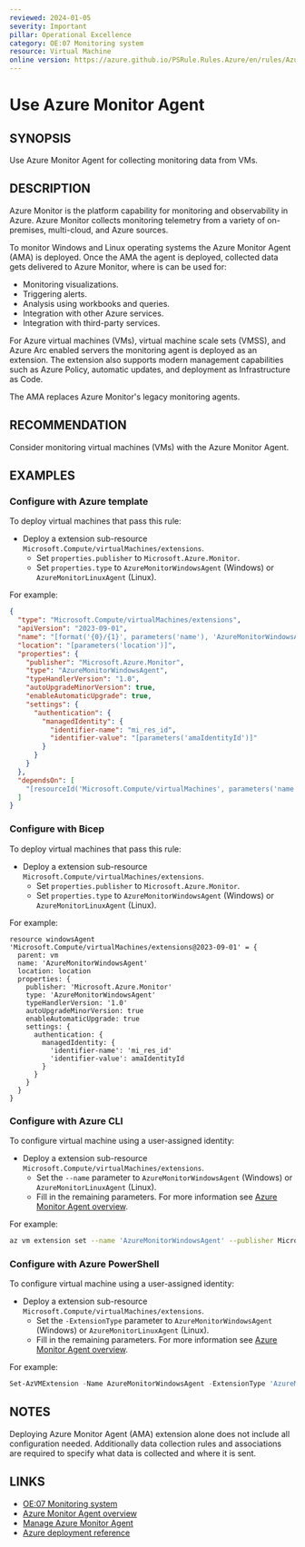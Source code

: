 ```yaml
---
reviewed: 2024-01-05
severity: Important
pillar: Operational Excellence
category: OE:07 Monitoring system
resource: Virtual Machine
online version: https://azure.github.io/PSRule.Rules.Azure/en/rules/Azure.VM.AMA/
---
```


# Use Azure Monitor Agent

## SYNOPSIS

Use Azure Monitor Agent for collecting monitoring data from VMs.

## DESCRIPTION

Azure Monitor is the platform capability for monitoring and observability in Azure.
Azure Monitor collects monitoring telemetry from a variety of on-premises, multi-cloud, and Azure sources.

To monitor Windows and Linux operating systems the Azure Monitor Agent (AMA) is deployed.
Once the AMA the agent is deployed, collected data gets delivered to Azure Monitor, where is can be used for:

- Monitoring visualizations.
- Triggering alerts.
- Analysis using workbooks and queries.
- Integration with other Azure services.
- Integration with third-party services.

For Azure virtual machines (VMs), virtual machine scale sets (VMSS),
and Azure Arc enabled servers the monitoring agent is deployed as an extension.
The extension also supports modern management capabilities such as Azure Policy,
automatic updates, and deployment as Infrastructure as Code.

The AMA replaces Azure Monitor's legacy monitoring agents.

## RECOMMENDATION

Consider monitoring virtual machines (VMs) with the Azure Monitor Agent.

## EXAMPLES

### Configure with Azure template

To deploy virtual machines that pass this rule:

- Deploy a extension sub-resource `Microsoft.Compute/virtualMachines/extensions`.
  - Set `properties.publisher` to `Microsoft.Azure.Monitor`.
  - Set `properties.type` to `AzureMonitorWindowsAgent` (Windows) or `AzureMonitorLinuxAgent` (Linux).

For example:

```json
{
  "type": "Microsoft.Compute/virtualMachines/extensions",
  "apiVersion": "2023-09-01",
  "name": "[format('{0}/{1}', parameters('name'), 'AzureMonitorWindowsAgent')]",
  "location": "[parameters('location')]",
  "properties": {
    "publisher": "Microsoft.Azure.Monitor",
    "type": "AzureMonitorWindowsAgent",
    "typeHandlerVersion": "1.0",
    "autoUpgradeMinorVersion": true,
    "enableAutomaticUpgrade": true,
    "settings": {
      "authentication": {
        "managedIdentity": {
          "identifier-name": "mi_res_id",
          "identifier-value": "[parameters('amaIdentityId')]"
        }
      }
    }
  },
  "dependsOn": [
    "[resourceId('Microsoft.Compute/virtualMachines', parameters('name'))]"
  ]
}
```

### Configure with Bicep

To deploy virtual machines that pass this rule:

- Deploy a extension sub-resource `Microsoft.Compute/virtualMachines/extensions`.
  - Set `properties.publisher` to `Microsoft.Azure.Monitor`.
  - Set `properties.type` to `AzureMonitorWindowsAgent` (Windows) or `AzureMonitorLinuxAgent` (Linux).

For example:

```bicep
resource windowsAgent 'Microsoft.Compute/virtualMachines/extensions@2023-09-01' = {
  parent: vm
  name: 'AzureMonitorWindowsAgent'
  location: location
  properties: {
    publisher: 'Microsoft.Azure.Monitor'
    type: 'AzureMonitorWindowsAgent'
    typeHandlerVersion: '1.0'
    autoUpgradeMinorVersion: true
    enableAutomaticUpgrade: true
    settings: {
      authentication: {
        managedIdentity: {
          'identifier-name': 'mi_res_id'
          'identifier-value': amaIdentityId
        }
      }
    }
  }
}
```

### Configure with Azure CLI

To configure virtual machine using a user-assigned identity:

- Deploy a extension sub-resource `Microsoft.Compute/virtualMachines/extensions`.
  - Set the `--name` parameter to `AzureMonitorWindowsAgent` (Windows) or `AzureMonitorLinuxAgent` (Linux).
  - Fill in the remaining parameters.
    For more information see [Azure Monitor Agent overview](https://learn.microsoft.com/azure/azure-monitor/agents/agents-overview).

For example:

```bash
az vm extension set --name 'AzureMonitorWindowsAgent' --publisher Microsoft.Azure.Monitor --ids '<vm-resource-id>' --enable-auto-upgrade true --settings '{"authentication":{"managedIdentity":{"identifier-name":"mi_res_id","identifier-value":"/subscriptions/<my-subscription-id>/resourceGroups/<my-resource-group>/providers/Microsoft.ManagedIdentity/userAssignedIdentities/<my-user-assigned-identity>"}}}'
```

### Configure with Azure PowerShell

To configure virtual machine using a user-assigned identity:

- Deploy a extension sub-resource `Microsoft.Compute/virtualMachines/extensions`.
  - Set the `-ExtensionType` parameter to `AzureMonitorWindowsAgent` (Windows) or `AzureMonitorLinuxAgent` (Linux).
  - Fill in the remaining parameters.
    For more information see [Azure Monitor Agent overview](https://learn.microsoft.com/azure/azure-monitor/agents/agents-overview).

For example:

```powershell
Set-AzVMExtension -Name AzureMonitorWindowsAgent -ExtensionType 'AzureMonitorWindowsAgent' -Publisher Microsoft.Azure.Monitor -ResourceGroupName '<resource-group-name>' -VMName '<virtual-machine-name>' -Location '<location>' -TypeHandlerVersion '1.0' -EnableAutomaticUpgrade $true -SettingString '{"authentication":{"managedIdentity":{"identifier-name":"mi_res_id","identifier-value":"/subscriptions/<my-subscription-id>/resourceGroups/<my-resource-group>/providers/Microsoft.ManagedIdentity/userAssignedIdentities/<my-user-assigned-identity>"}}}'
```

## NOTES

Deploying Azure Monitor Agent (AMA) extension alone does not include all configuration needed.
Additionally data collection rules and associations are required to specify what data is collected and where it is sent.

## LINKS

- [OE:07 Monitoring system](https://learn.microsoft.com/azure/well-architected/operational-excellence/observability)
- [Azure Monitor Agent overview](https://learn.microsoft.com/azure/azure-monitor/agents/agents-overview)
- [Manage Azure Monitor Agent](https://learn.microsoft.com/azure/azure-monitor/agents/azure-monitor-agent-manage)
- [Azure deployment reference](https://learn.microsoft.com/azure/templates/microsoft.compute/virtualmachines/extensions)

